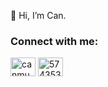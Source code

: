 👋 Hi, I’m Can.

<h3 align="left">Connect with me:</h3>
<p align="left">
<a href="https://linkedin.com/in/canmustu" target="blank"><img align="center" src="https://raw.githubusercontent.com/rahuldkjain/github-profile-readme-generator/master/src/images/icons/Social/linked-in-alt.svg" alt="canmustu" height="30" width="40" /></a>
<a href="https://stackoverflow.com/users/5743530" target="blank"><img align="center" src="https://raw.githubusercontent.com/rahuldkjain/github-profile-readme-generator/master/src/images/icons/Social/stack-overflow.svg" alt="5743530" height="30" width="40" /></a>
</p>
